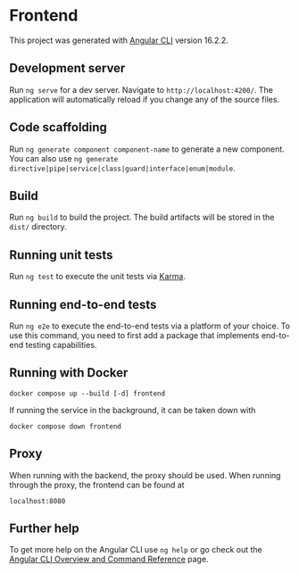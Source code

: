 # Frontend

This project was generated with [Angular CLI](https://github.com/angular/angular-cli) version 16.2.2.

## Development server

Run `ng serve` for a dev server. Navigate to `http://localhost:4200/`. The application will automatically reload if you change any of the source files.

## Code scaffolding

Run `ng generate component component-name` to generate a new component. You can also use `ng generate directive|pipe|service|class|guard|interface|enum|module`.

## Build

Run `ng build` to build the project. The build artifacts will be stored in the `dist/` directory.

## Running unit tests

Run `ng test` to execute the unit tests via [Karma](https://karma-runner.github.io).

## Running end-to-end tests

Run `ng e2e` to execute the end-to-end tests via a platform of your choice. To use this command, you need to first add a package that implements end-to-end testing capabilities.

## Running with Docker

```
docker compose up --build [-d] frontend
```

If running the service in the background, it can be taken down with

```
docker compose down frontend
```

## Proxy

When running with the backend, the proxy should be used. When running through the proxy, the frontend can be found at

```
localhost:8080
```

## Further help

To get more help on the Angular CLI use `ng help` or go check out the [Angular CLI Overview and Command Reference](https://angular.io/cli) page.
